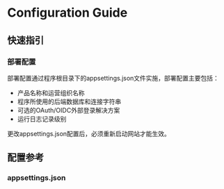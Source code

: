 # Configuration Guide

## 快速指引

### 部署配置

部署配置通过程序根目录下的appsettings.json文件实施，部署配置主要包括：

* 产品名称和运营组织名称
* 程序所使用的后端数据库和连接字符串
* 可选的OAuth/OIDC外部登录解决方案
* 运行日志记录级别

更改appsettings.json配置后，必须重新启动网站才能生效。

## 配置参考

### appsettings.json